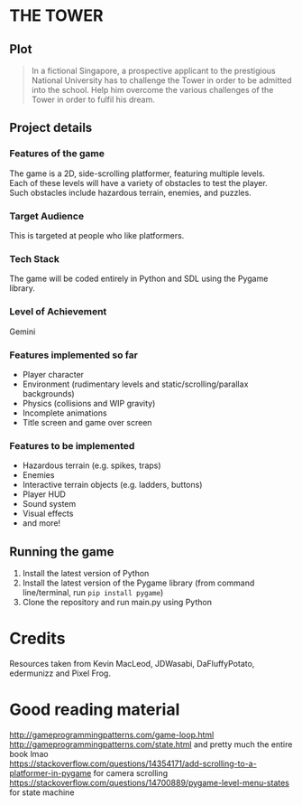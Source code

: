 # THE TOWER  
  
## Plot
> In a fictional Singapore, a prospective applicant to the prestigious National University has to challenge the Tower in order to be admitted into the school. Help him overcome the various challenges of the Tower in order to fulfil his dream.
  
## Project details
### Features of the game  
The game is a 2D, side-scrolling platformer, featuring multiple levels.  
Each of these levels will have a variety of obstacles to test the player.  
Such obstacles include hazardous terrain, enemies, and puzzles.  

### Target Audience  
This is targeted at people who like platformers.

### Tech Stack  
The game will be coded entirely in Python and SDL using the Pygame library.  

### Level of Achievement  
Gemini  

### Features implemented so far
- Player character
- Environment (rudimentary levels and static/scrolling/parallax backgrounds)
- Physics (collisions and WIP gravity) 
- Incomplete animations
- Title screen and game over screen

### Features to be implemented
- Hazardous terrain (e.g. spikes, traps)
- Enemies
- Interactive terrain objects (e.g. ladders, buttons)
- Player HUD
- Sound system
- Visual effects
- and more!

## Running the game  
1. Install the latest version of Python
2. Install the latest version of the Pygame library (from command line/terminal, run `pip install pygame`)
3. Clone the repository and run main.py using Python  

# Credits
Resources taken from Kevin MacLeod, JDWasabi, DaFluffyPotato, edermunizz and Pixel Frog.


# Good reading material  
http://gameprogrammingpatterns.com/game-loop.html  
http://gameprogrammingpatterns.com/state.html and pretty much the entire book lmao  
https://stackoverflow.com/questions/14354171/add-scrolling-to-a-platformer-in-pygame for camera scrolling
https://stackoverflow.com/questions/14700889/pygame-level-menu-states for state machine
